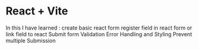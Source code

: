 # React + Vite

In this I have learned :
  create basic react form
  register field in react form or link field to react
  Submit form
  Validation
  Error Handling and Styling
  Prevent multiple Submission 
  
 
